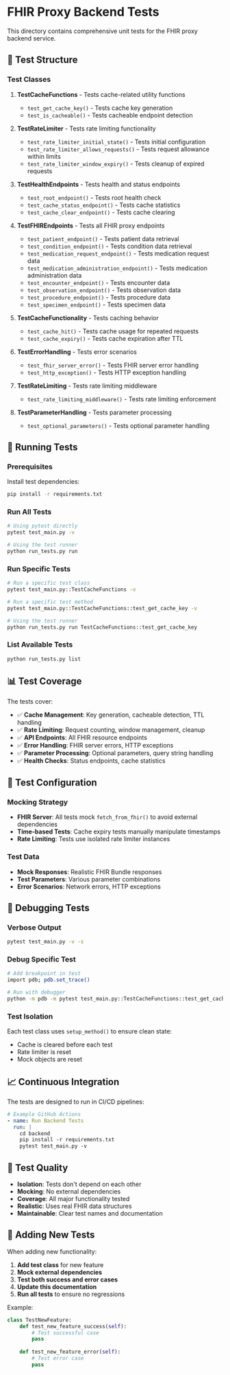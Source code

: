 # FHIR Proxy Backend Tests

This directory contains comprehensive unit tests for the FHIR proxy backend service.

## 🧪 Test Structure

### Test Classes

1. **TestCacheFunctions** - Tests cache-related utility functions
   - `test_get_cache_key()` - Tests cache key generation
   - `test_is_cacheable()` - Tests cacheable endpoint detection

2. **TestRateLimiter** - Tests rate limiting functionality
   - `test_rate_limiter_initial_state()` - Tests initial configuration
   - `test_rate_limiter_allows_requests()` - Tests request allowance within limits
   - `test_rate_limiter_window_expiry()` - Tests cleanup of expired requests

3. **TestHealthEndpoints** - Tests health and status endpoints
   - `test_root_endpoint()` - Tests root health check
   - `test_cache_status_endpoint()` - Tests cache statistics
   - `test_cache_clear_endpoint()` - Tests cache clearing

4. **TestFHIREndpoints** - Tests all FHIR proxy endpoints
   - `test_patient_endpoint()` - Tests patient data retrieval
   - `test_condition_endpoint()` - Tests condition data retrieval
   - `test_medication_request_endpoint()` - Tests medication request data
   - `test_medication_administration_endpoint()` - Tests medication administration data
   - `test_encounter_endpoint()` - Tests encounter data
   - `test_observation_endpoint()` - Tests observation data
   - `test_procedure_endpoint()` - Tests procedure data
   - `test_specimen_endpoint()` - Tests specimen data

5. **TestCacheFunctionality** - Tests caching behavior
   - `test_cache_hit()` - Tests cache usage for repeated requests
   - `test_cache_expiry()` - Tests cache expiration after TTL

6. **TestErrorHandling** - Tests error scenarios
   - `test_fhir_server_error()` - Tests FHIR server error handling
   - `test_http_exception()` - Tests HTTP exception handling

7. **TestRateLimiting** - Tests rate limiting middleware
   - `test_rate_limiting_middleware()` - Tests rate limiting enforcement

8. **TestParameterHandling** - Tests parameter processing
   - `test_optional_parameters()` - Tests optional parameter handling

## 🚀 Running Tests

### Prerequisites

Install test dependencies:
```bash
pip install -r requirements.txt
```

### Run All Tests

```bash
# Using pytest directly
pytest test_main.py -v

# Using the test runner
python run_tests.py run
```

### Run Specific Tests

```bash
# Run a specific test class
pytest test_main.py::TestCacheFunctions -v

# Run a specific test method
pytest test_main.py::TestCacheFunctions::test_get_cache_key -v

# Using the test runner
python run_tests.py run TestCacheFunctions::test_get_cache_key
```

### List Available Tests

```bash
python run_tests.py list
```

## 📊 Test Coverage

The tests cover:

- ✅ **Cache Management**: Key generation, cacheable detection, TTL handling
- ✅ **Rate Limiting**: Request counting, window management, cleanup
- ✅ **API Endpoints**: All FHIR resource endpoints
- ✅ **Error Handling**: FHIR server errors, HTTP exceptions
- ✅ **Parameter Processing**: Optional parameters, query string handling
- ✅ **Health Checks**: Status endpoints, cache statistics

## 🔧 Test Configuration

### Mocking Strategy

- **FHIR Server**: All tests mock `fetch_from_fhir()` to avoid external dependencies
- **Time-based Tests**: Cache expiry tests manually manipulate timestamps
- **Rate Limiting**: Tests use isolated rate limiter instances

### Test Data

- **Mock Responses**: Realistic FHIR Bundle responses
- **Test Parameters**: Various parameter combinations
- **Error Scenarios**: Network errors, HTTP exceptions

## 🐛 Debugging Tests

### Verbose Output

```bash
pytest test_main.py -v -s
```

### Debug Specific Test

```bash
# Add breakpoint in test
import pdb; pdb.set_trace()

# Run with debugger
python -m pdb -m pytest test_main.py::TestCacheFunctions::test_get_cache_key
```

### Test Isolation

Each test class uses `setup_method()` to ensure clean state:
- Cache is cleared before each test
- Rate limiter is reset
- Mock objects are reset

## 📈 Continuous Integration

The tests are designed to run in CI/CD pipelines:

```yaml
# Example GitHub Actions
- name: Run Backend Tests
  run: |
    cd backend
    pip install -r requirements.txt
    pytest test_main.py -v
```

## 🎯 Test Quality

- **Isolation**: Tests don't depend on each other
- **Mocking**: No external dependencies
- **Coverage**: All major functionality tested
- **Realistic**: Uses real FHIR data structures
- **Maintainable**: Clear test names and documentation

## 🔄 Adding New Tests

When adding new functionality:

1. **Add test class** for new feature
2. **Mock external dependencies**
3. **Test both success and error cases**
4. **Update this documentation**
5. **Run all tests** to ensure no regressions

Example:
```python
class TestNewFeature:
    def test_new_feature_success(self):
        # Test successful case
        pass
    
    def test_new_feature_error(self):
        # Test error case
        pass
```
